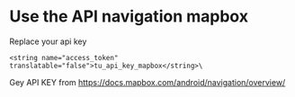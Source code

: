 # Use the API navigation mapbox

Replace your api key

```
<string name="access_token" translatable="false">tu_api_key_mapbox</string>\
```

Gey API KEY from https://docs.mapbox.com/android/navigation/overview/
